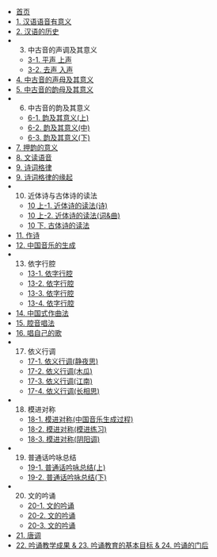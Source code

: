 * [首页](/)  
* [1. 汉语语音有意义](01%20-%201.汉语语音有意义_原文.md)
* [2. 汉语的历史](02%20-%202.汉语的历史_原文.md)
* 3. 中古音的声调及其意义
  * [3-1. 平声 上声](03%20-%203-1.中古音的声调及其意义(平声%20上声)_原文.md)
  * [3-2. 去声 入声](04%20-%203-2.中古音的声调及其意义(去声%20入声)_原文.md)
* [4. 中古音的声母及其意义](05%20-%204.中古音的声母及其意义_原文.md)
* [5. 中古音的韵母及其意义](06%20-%205.中古音的韵母及其意义_原文.md)
* 6. 中古音的韵及其意义
  * [6-1. 韵及其意义(上)](07%20-%206-1.中古音的韵及其意义(上)_原文.md)
  * [6-2. 韵及其意义(中)](08%20-%206-2.中古音的韵及其意义(中)_原文.md)
  * [6-3. 韵及其意义(下)](09%20-%206-3.中古音的韵及其意义(下)_原文.md)
* [7. 押韵的意义](10%20-%207.押韵的意义_原文.md)
* [8. 文读语音](11%20-%208.文读语音_原文.md)
* [9. 诗词格律](12%20-%209.诗词格律_原文.md)
* [9. 诗词格律的缘起](13%20-%209.诗词格律的缘起_原文.md)
* 10. 近体诗与古体诗的读法
  * [10 上-1. 近体诗的读法(诗)](14%20-%2010%20上-1.近体诗的读法(诗)_原文.md)
  * [10 上-2. 近体诗的读法(词&曲)](15%20-%2010%20上-2.近体诗的读法(词&曲)_原文.md)
  * [10 下. 古体诗的读法](16%20-%2010%20下.古体诗的读法_原文.md)
* [11. 作诗](17%20-%2011.作诗_原文.md)
* [12. 中国音乐的生成](18%20-%2012.中国音乐的生成_原文.md)
* 13. 依字行腔
  * [13-1. 依字行腔](19%20-%2013-1.依字行腔_原文.md)
  * [13-2. 依字行腔](20%20-%2013-2.依字行腔_原文.md)
  * [13-3. 依字行腔](21%20-%2013-3.依字行腔_原文.md)
  * [13-4. 依字行腔](22%20-%2013-4.依字行腔_原文.md)
* [14. 中国式作曲法](23%20-%2014.中国式作曲法_原文.md)
* [15. 腔音唱法](24%20-%2015.腔音唱法_原文.md)
* [16. 唱自己的歌](25%20-%2016.唱自己的歌_原文.md)
* 17. 依义行调
  * [17-1. 依义行调(静夜思)](26%20-%2017-1.依义行调(静夜思)_原文.md)
  * [17-2. 依义行调(木瓜)](27%20-%2017-2.依义行调(木瓜)_原文.md)
  * [17-3. 依义行调(江南)](28%20-%2017-3.依义行调(江南)_原文.md)
  * [17-4. 依义行调(长相思)](29%20-%2017-4.依义行调(长相思)_原文.md)
* 18. 模进对称
  * [18-1. 模进对称(中国音乐生成过程)](30%20-%2018-1.模进对称(中国音乐生成过程)_原文.md)
  * [18-2. 模进对称(模进练习)](31%20-%2018-2.模进对称(模进练习)_原文.md)
  * [18-3. 模进对称(阴阳调)](32%20-%2018-3.模进对称(阴阳调)_原文.md)
* 19. 普通话吟咏总结
  * [19-1. 普通话吟咏总结(上)](33%20-%2019-1.普通话吟咏总结(上)_原文.md)
  * [19-2. 普通话吟咏总结(下)](34%20-%2019-2.普通话吟咏总结(下)_原文.md)
* 20. 文的吟诵
  * [20-1. 文的吟诵](35%20-%2020-1.文的吟诵_原文.md)
  * [20-2. 文的吟诵](36%20-%2020-2.文的吟诵_原文.md)
  * [20-3. 文的吟诵](37%20-%2020-3.文的吟诵_原文.md)
* [21. 唐调](38%20-%2021.唐调_原文.md)
* [22. 吟诵教学成果 & 23. 吟诵教育的基本目标 & 24. 吟诵的门后](39%20-%2022.吟诵教学成果&23.吟诵教育的基本目标&24.吟诵的门后_原文.md)